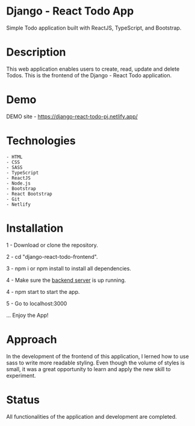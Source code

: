# Django - React Todo App

Simple Todo application built with ReactJS, TypeScript, and Bootstrap.

# Description

This web application enables users to create, read, update and delete Todos. This is the frontend of the Django - React Todo application.

# Demo

DEMO site - https://django-react-todo-pj.netlify.app/

# Technologies

    - HTML
    - CSS
    - SASS
    - TypeScript
    - ReactJS
    - Node.js
    - Bootstrap
    - React Bootstrap
    - Git
    - Netlify

# Installation

1 - Download or clone the repository.

2 - cd "django-react-todo-frontend".

3 - npm i or npm install to install all dependencies.

4 - Make sure the [backend server](https://github.com/seiji327/django-react-todo-backend) is up running.

4 - npm start to start the app.

5 - Go to localhost:3000

... Enjoy the App!

# Approach

In the development of the frontend of this application, I lerned how to use sass to write more readable styling. Even though the volume of styles is small, it was a great opportunity to learn and apply the new skill to experiment.

# Status

All functionalities of the application and development are completed.
